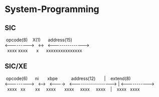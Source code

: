 # System-Programming
## SIC

&nbsp;opcode(8)&nbsp;&nbsp;&nbsp;&nbsp;X(1)&nbsp;&nbsp;&nbsp;&nbsp;&nbsp;&nbsp;address(15)  
<--------->&nbsp;&nbsp;&nbsp;<->&nbsp;&nbsp;&nbsp;<--------------->  
&nbsp;&nbsp;xxxx xxxx&nbsp;&nbsp;&nbsp;&nbsp;&nbsp;&nbsp;&nbsp;x&nbsp;&nbsp;&nbsp;&nbsp;&nbsp;&nbsp;xxxxxxxxxxxxxxx  


## SIC/XE 

&nbsp;opcode(6)&nbsp;&nbsp;&nbsp;&nbsp;&nbsp;&nbsp;ni&nbsp;&nbsp;&nbsp;&nbsp;&nbsp;&nbsp;&nbsp;xbpe&nbsp;&nbsp;&nbsp;&nbsp;&nbsp;&nbsp;&nbsp;&nbsp;&nbsp;&nbsp;&nbsp;address(12)&nbsp;&nbsp;&nbsp;&nbsp;&nbsp;&nbsp;&nbsp;|&nbsp;&nbsp;&nbsp;&nbsp;extend(8)  
<--------->&nbsp;&nbsp;&nbsp;<-->&nbsp;&nbsp;&nbsp;<---->&nbsp;&nbsp;&nbsp;<------------------>&nbsp;|&nbsp;<----------->  
&nbsp;&nbsp;xxxx&nbsp;&nbsp;&nbsp;xx&nbsp;&nbsp;&nbsp;&nbsp;&nbsp;&nbsp;&nbsp;&nbsp;xx&nbsp;&nbsp;&nbsp;&nbsp;&nbsp;xxxx&nbsp;&nbsp;&nbsp;&nbsp;&nbsp;&nbsp;&nbsp;xxxx&nbsp;&nbsp;&nbsp;&nbsp;&nbsp;xxxx&nbsp;&nbsp;&nbsp;&nbsp;&nbsp;xxxx&nbsp;&nbsp;&nbsp;&nbsp;|&nbsp;&nbsp;&nbsp;&nbsp;xxxx&nbsp;&nbsp;&nbsp;xxxx  
